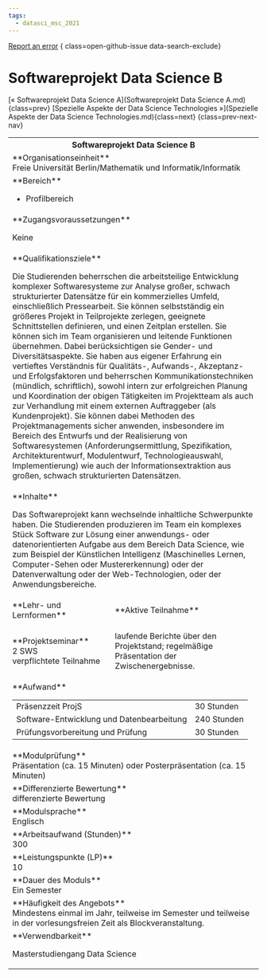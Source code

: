 ```yaml
---
tags:
  - datasci_msc_2021
---
```

[Report an error](https://github.com/SGSSGene/FUB-SUP/issues/new?title=Error%20in%20%22Softwareprojekt%20Data%20Science%20B%22&body=There%20seems%20to%20be%20an%20error%20in%20module%20%22Softwareprojekt%20Data%20Science%20B%22%2E%0A%0A%3CDescribe%20here%20a%20slightly%20more%20detailed%20description%20of%20what%20is%20wrong%3E&labels=bug)
{ class=open-github-issue data-search-exclude}

# Softwareprojekt Data Science B

[« Softwareprojekt Data Science A](Softwareprojekt Data Science A.md){class=prev}
[Spezielle Aspekte der Data Science Technologies »](Spezielle Aspekte der Data Science Technologies.md){class=next}
{class=prev-next-nav}

<table markdown id="moduledesc">
<tr markdown class="moduledesc_head"><th colspan="2">Softwareprojekt Data Science B </th></tr>
<tr markdown><td colspan="2">**Organisationseinheit**   <br>Freie Universität Berlin/Mathematik und Informatik/Informatik</td></tr>

<tr markdown><td colspan="2">**Bereich**<br>


- Profilbereich

</td></tr>

<tr markdown><td colspan="2">**Zugangsvoraussetzungen** <br>

Keine


</td></tr>
<tr markdown><td colspan="2">**Qualifikationsziele**    <br>

Die Studierenden beherrschen die arbeitsteilige Entwicklung komplexer
Softwaresysteme zur Analyse großer, schwach strukturierter Datensätze für
ein kommerzielles Umfeld, einschließlich Pressearbeit. Sie können
selbstständig ein größeres Projekt in Teilprojekte zerlegen, geeignete
Schnittstellen definieren, und einen Zeitplan erstellen. Sie können sich im
Team organisieren und leitende Funktionen übernehmen. Dabei berücksichtigen
sie Gender- und Diversitätsaspekte. Sie haben aus eigener Erfahrung ein
vertieftes Verständnis für Qualitäts-, Aufwands-, Akzeptanz- und
Erfolgsfaktoren und beherrschen Kommunikationstechniken (mündlich,
schriftlich), sowohl intern zur erfolgreichen Planung und Koordination der
obigen Tätigkeiten im Projektteam als auch zur Verhandlung mit einem
externen Auftraggeber (als Kundenprojekt). Sie können dabei Methoden des
Projektmanagements sicher anwenden, insbesondere im Bereich des Entwurfs und
der Realisierung von Softwaresystemen (Anforderungsermittlung,
Spezifikation, Architekturentwurf, Modulentwurf, Technologieauswahl,
Implementierung) wie auch der Informationsextraktion aus großen, schwach
strukturierten Datensätzen.


</td></tr>
<tr markdown><td colspan="2">**Inhalte**                <br>

Das Softwareprojekt kann wechselnde inhaltliche Schwerpunkte haben. Die
Studierenden produzieren im Team ein komplexes Stück Software zur Lösung
einer anwendungs- oder datenorientierten Aufgabe aus dem Bereich Data
Science, wie zum Beispiel der Künstlichen Intelligenz (Maschinelles Lernen,
Computer-Sehen oder Mustererkennung) oder der Datenverwaltung oder der
Web-Technologien, oder der Anwendungsbereiche.


</td></tr>

<tr markdown><td>**Lehr- und Lernformen**</td><td>**Aktive Teilnahme**</td></tr>
<tr markdown><td> **Projektseminar** <br>2 SWS <br> verpflichtete Teilnahme</td><td>

laufende Berichte über den Projektstand; regelmäßige Präsentation der Zwischenergebnisse.
</td></tr>
<tr markdown><td colspan="2">**Aufwand**                <br>
<table class="aufwand_table">
<tr><td>Präsenzzeit ProjS</td><td>30 Stunden</td></tr>
<tr><td>Software-Entwicklung und Datenbearbeitung</td><td>240 Stunden</td></tr>
<tr><td>Prüfungsvorbereitung und Prüfung</td><td>30 Stunden</td></tr>
</table>

</td></tr>
<tr markdown><td colspan="2">**Modulprüfung**             <br>Präsentation (ca. 15 Minuten) oder Posterpräsentation (ca. 15 Minuten)


</td></tr>
<tr markdown><td colspan="2">**Differenzierte Bewertung** <br>differenzierte Bewertung

</td></tr>
<tr markdown><td colspan="2">**Modulsprache**             <br>Englisch</td></tr>
<tr markdown><td colspan="2">**Arbeitsaufwand (Stunden)** <br>300</td></tr>
<tr markdown><td colspan="2">**Leistungspunkte (LP)**     <br>10</td></tr>
<tr markdown><td colspan="2">**Dauer des Moduls**         <br>Ein Semester</td></tr>
<tr markdown><td colspan="2">**Häufigkeit des Angebots**  <br>Mindestens einmal im Jahr, teilweise im Semester und teilweise in der vorlesungsfreien Zeit als Blockveranstaltung.</td></tr>
<tr markdown><td colspan="2">**Verwendbarkeit**           <br>

Masterstudiengang Data Science


</td></tr>

</table>
